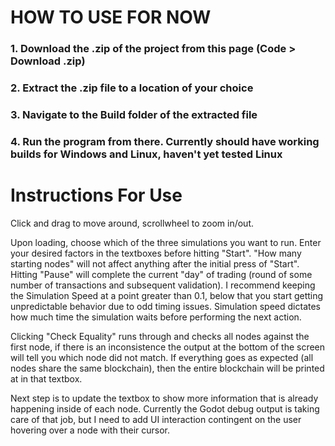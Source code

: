 # HOW TO USE FOR NOW

### 1. Download the .zip of the project from this page (Code > Download .zip)
### 2. Extract the .zip file to a location of your choice
### 3. Navigate to the Build folder of the extracted file
### 4. Run the program from there. Currently should have working builds for Windows and Linux, haven't yet tested Linux

# Instructions For Use
Click and drag to move around, scrollwheel to zoom in/out.

Upon loading, choose which of the three simulations you want to run. Enter your desired factors in the textboxes before hitting "Start". "How many starting nodes" will not affect anything after the initial press of "Start". Hitting "Pause" will complete the current "day" of trading (round of some number of transactions and subsequent validation). I recommend keeping the Simulation Speed at a point greater than 0.1, below that you start getting unpredictable behavior due to odd timing issues. Simulation speed dictates how much time the simulation waits before performing the next action.

Clicking "Check Equality" runs through and checks all nodes against the first node, if there is an inconsistence the output at the bottom of the screen will tell you which node did not match. If everything goes as expected (all nodes share the same blockchain), then the entire blockchain will be printed at in that textbox.

Next step is to update the textbox to show more information that is already happening inside of each node. Currently the Godot debug output is taking care of that job, but I need to add UI interaction contingent on the user hovering over a node with their cursor.
